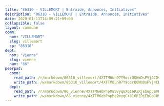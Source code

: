 ```yaml
---
title: "86310 - VILLEMORT | Entraide, Annonces, Initiatives"
description: "86310 - VILLEMORT | Entraide, Annonces, Initiatives"
date: 2020-01-11T14:09:21+09:00
collapsible: false
layout: commune
comm:
  nom: "VILLEMORT"
  slug: villemort
  cp: "86310"
dept:
  nom: "Vienne"
  slug: vienne
  num: "86"
peerpad:
  comm:
    read_path: /r/markdown/86310_villemort/4XTTM6uh97Y9ocrQQWmDsFVj4CDvng67AaPyYpqCpvLgufRdV
    write_path: /w/markdown/86310_villemort/4XTTM6uh97Y9ocrQQWmDsFVj4CDvng67AaPyYpqCpvLgufRdV-K3TgUPpCUCzUHstdfH3GUdUD6e9Hh2T1VNULeNVguTnJgg9ByoFrtiShX59ny1j9ciofyiiaYL8cFeHzBdS5XAjE14cATpV9thadiGU2qobe99rGm5nj8GM945gbHVKS55HA5ngT
  dept:
    read_path: /r/markdown/86_vienne/4XTTM6ebPnpM89vyqGX616RZRjEbGpJ8VDNVdSCrMHCb86ALN
    write_path: /w/markdown/86_vienne/4XTTM6ebPnpM89vyqGX616RZRjEbGpJ8VDNVdSCrMHCb86ALN-K3TgUEmU2PzobkNvYrNtR4DXtgm1qYeknzdEZmszmUFpRSMDjV62q8xZv1nUQEJqGnnT9H399N9TnzZMyT3rgAM3pHPbqGxVD33vWNzCSkbf2kxHwBfenpixiJuwbWaCBERwmNeA
---
```



